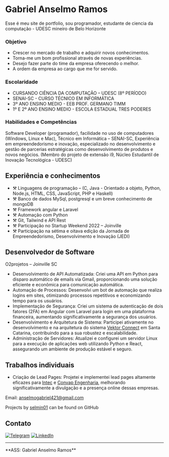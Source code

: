 # Gabriel Anselmo Ramos

Esse é meu site de portfolio, sou programador, estudante de ciencia da computação - UDESC
mineiro de Belo Horizonte 

### Objetivo

- Crescer no mercado de trabalho e adquirir novos conhecimentos.
- Torna-me um bom profissional através de novas experiências.
- Desejo fazer parte do time da empresa oferecendo o melhor.
- A ordem da empresa ao cargo que me for servido.

### Escolaridade

- CURSANDO CIÊNCIA DA COMPUTAÇÃO – UDESC (8º PERÍODO)
- SENAI-SC - CURSO TÉCNICO EM INFORMÁTICA
- 3º ANO ENSINO MEDIO - EEB PROF. GERMANO TIMM
- 1º E 2º ANO ENSINO MEDIO - ESCOLA ESTADUAL TRES PODERES

### Habilidades e Competências

Software Developer (programador), facilidade no uso de computadores (Windows, Linux e Mac), Técnico em Informática – SENAI-SC, Experiência em empreendedorismo e inovação, especializado no desenvolvimento e gestão de parcerias estratégicas como desenvolvimento de produtos e novos negócios. (Membro do projeto de extensão i9, Núcleo Estudantil de Inovação Tecnológica - UDESC)

## Experiência e conhecimentos

- ⚒️ Linguagens de programação – (C, Java - Orientado a objeto, Python, Node.js, HTML, CSS, JavaScript, PHP e Haskell)
- ⚒️ Banco de dados MySql, postgresql e um breve conhecimento de mongoDB
- ⚒️ Framework angular e Laravel
- ⚒️ Automação com Python
- ⚒️ Git, Tailwind e API Rest
- ⚒️ Participação no Startup Weekend 2022 – Joinville
- ⚒️ Participação na sétima e oitava edição da Jornada de Empreendedorismo, Desenvolvimento e Inovação (JEDI)

## Desenvolvedor de Software
O2projetos – Joinville SC

 - Desenvolvimento de API Automatizada: Criei uma API em Python para disparo automático de emails via Gmail, proporcionando uma solução eficiente e econômica para comunicação automática.
 - Automação de Processos: Desenvolvi um bot de automação que realiza logins em sites, otimizando processos repetitivos e economizando tempo para os usuários.
 - Implementação de Segurança: Criei um sistema de autenticação de dois fatores (2FA) em Angular com Laravel para login em uma plataforma financeira, aumentando significativamente a segurança dos usuários.
 - Desenvolvimento e Arquitetura de Sistema: Participei ativamente no desenvolvimento e na arquitetura do sistema [Vektor Connect](https://vektor.connect.o2projetos.com.br/login) em Santa Catarina, contribuindo para a sua robustez e escalabilidade.
 - Administração de Servidores: Atualizei e configurei um servidor Linux para a execução de aplicações web utilizando Python e React, assegurando um ambiente de produção estável e seguro.

## Trabalhos individuais  

- Criação de Lead Pages: Projetei e implementei lead pages altamente eficazes para [Intec](https://www.intecenergia.com.br/) e [Convap Engenharia](http://www.convap.com.br/), melhorando significativamente a divulgação e a presença online dessas empresas.


Email: [anselmogabriel421@gmail.com](mailto:anselmogabriel421@gmail.com)

Projects by [selmin01](https://github.com/selmin01) can be found on GitHub


## Contato

[![Telegram](https://img.shields.io/badge/Telegram-2CA5E0?style=for-the-badge&logo=telegram&logoColor=white)](https://t.me/Selmin01) 
[![LinkedIn](https://img.shields.io/badge/linkedin-%230077B5.svg?style=for-the-badge&logo=linkedin&logoColor=white)](https://linkedin.com/in/gabriel-anselmo-9b577a220)

<hr>
**ASS: Gabriel Anselmo Ramos**

